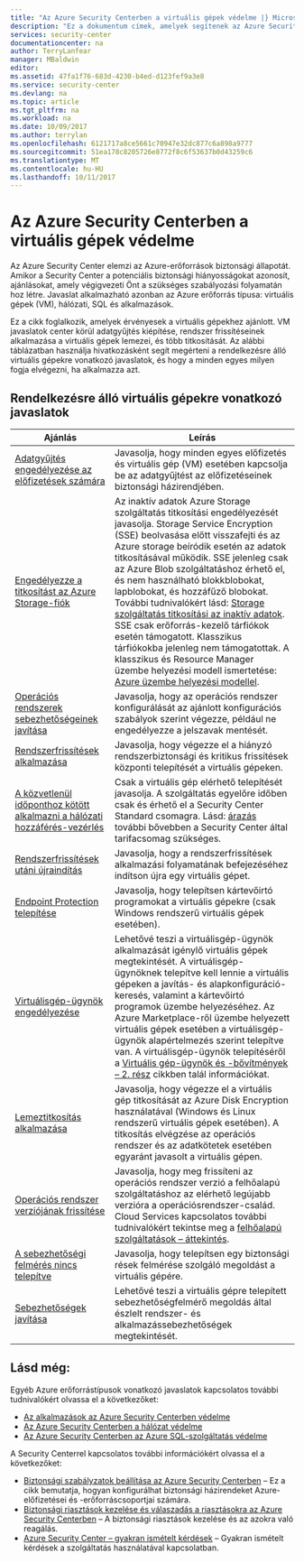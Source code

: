 ```yaml
---
title: "Az Azure Security Centerben a virtuális gépek védelme |} Microsoft Docs"
description: "Ez a dokumentum címek, amelyek segítenek az Azure Security Center javaslatait a virtuális gépet véd, és maradnak meg a biztonsági házirendeknek megfelelően."
services: security-center
documentationcenter: na
author: TerryLanfear
manager: MBaldwin
editor: 
ms.assetid: 47fa1f76-683d-4230-b4ed-d123fef9a3e8
ms.service: security-center
ms.devlang: na
ms.topic: article
ms.tgt_pltfrm: na
ms.workload: na
ms.date: 10/09/2017
ms.author: terrylan
ms.openlocfilehash: 6121717a8ce5661c70947e32dc877c6a898a9777
ms.sourcegitcommit: 51ea178c8205726e8772f8c6f53637b0d43259c6
ms.translationtype: MT
ms.contentlocale: hu-HU
ms.lasthandoff: 10/11/2017
---
```

# <a name="protecting-your-virtual-machines-in-azure-security-center"></a>Az Azure Security Centerben a virtuális gépek védelme
Az Azure Security Center elemzi az Azure-erőforrások biztonsági állapotát. Amikor a Security Center a potenciális biztonsági hiányosságokat azonosít, ajánlásokat, amely végigvezeti Önt a szükséges szabályozási folyamatán hoz létre.  Javaslat alkalmazható azonban az Azure erőforrás típusa: virtuális gépek (VM), hálózati, SQL és alkalmazások.

Ez a cikk foglalkozik, amelyek érvényesek a virtuális gépekhez ajánlott.  VM javaslatok center körül adatgyűjtés kiépítése, rendszer frissítéseinek alkalmazása a virtuális gépek lemezei, és több titkosítását.  Az alábbi táblázatban használja hivatkozásként segít megérteni a rendelkezésre álló virtuális gépekre vonatkozó javaslatok, és hogy a minden egyes milyen fogja elvégezni, ha alkalmazza azt.

## <a name="available-vm-recommendations"></a>Rendelkezésre álló virtuális gépekre vonatkozó javaslatok
| Ajánlás | Leírás |
| --- | --- |
| [Adatgyűjtés engedélyezése az előfizetések számára](security-center-enable-data-collection.md) |Javasolja, hogy minden egyes előfizetés és virtuális gép (VM) esetében kapcsolja be az adatgyűjtést az előfizetéseinek biztonsági házirendjében. |
| [Engedélyezze a titkosítást az Azure Storage-fiók](security-center-enable-encryption-for-storage-account.md) | Az inaktív adatok Azure Storage szolgáltatás titkosítási engedélyezését javasolja. Storage Service Encryption (SSE) beolvasása előtt visszafejti és az Azure storage beíródik esetén az adatok titkosításával működik. SSE jelenleg csak az Azure Blob szolgáltatáshoz érhető el, és nem használható blokkblobokat, lapblobokat, és hozzáfűző blobokat. További tudnivalókért lásd: [Storage szolgáltatás titkosítási az inaktív adatok](../storage/common/storage-service-encryption.md).</br>SSE csak erőforrás-kezelő tárfiókok esetén támogatott. Klasszikus tárfiókokba jelenleg nem támogatottak. A klasszikus és Resource Manager üzembe helyezési modell ismertetése: [Azure üzembe helyezési modellel](../azure-classic-rm.md). |
| [Operációs rendszerek sebezhetőségeinek javítása](security-center-remediate-os-vulnerabilities.md) |Javasolja, hogy az operációs rendszer konfigurálását az ajánlott konfigurációs szabályok szerint végezze, például ne engedélyezze a jelszavak mentését. |
| [Rendszerfrissítések alkalmazása](security-center-apply-system-updates.md) |Javasolja, hogy végezze el a hiányzó rendszerbiztonsági és kritikus frissítések központi telepítését a virtuális gépeken. |
| [A közvetlenül időponthoz kötött alkalmazni a hálózati hozzáférés-vezérlés](security-center-just-in-time.md) | Csak a virtuális gép elérhető telepítését javasolja. A szolgáltatás egyelőre időben csak és érhető el a Security Center Standard csomagra. Lásd: [árazás](security-center-pricing.md) további bővebben a Security Center által tarifacsomag szükséges. |
| [Rendszerfrissítések utáni újraindítás](security-center-apply-system-updates.md#reboot-after-system-updates) |Javasolja, hogy a rendszerfrissítések alkalmazási folyamatának befejezéséhez indítson újra egy virtuális gépet. |
| [Endpoint Protection telepítése](security-center-install-endpoint-protection.md) |Javasolja, hogy telepítsen kártevőirtó programokat a virtuális gépekre (csak Windows rendszerű virtuális gépek esetében). |
| [Virtuálisgép-ügynök engedélyezése](security-center-enable-vm-agent.md) |Lehetővé teszi a virtuálisgép-ügynök alkalmazását igénylő virtuális gépek megtekintését. A virtuálisgép-ügynöknek telepítve kell lennie a virtuális gépeken a javítás- és alapkonfiguráció-keresés, valamint a kártevőirtó programok üzembe helyezéséhez. Az Azure Marketplace-ről üzembe helyezett virtuális gépek esetében a virtuálisgép-ügynök alapértelmezés szerint telepítve van. A virtuálisgép-ügynök telepítéséről a [Virtuális gép-ügynök és -bővítmények – 2. rész](http://azure.microsoft.com/blog/2014/04/15/vm-agent-and-extensions-part-2/) cikkben talál információkat. |
| [Lemeztitkosítás alkalmazása](security-center-apply-disk-encryption.md) |Javasolja, hogy végezze el a virtuális gép titkosítását az Azure Disk Encryption használatával (Windows és Linux rendszerű virtuális gépek esetében). A titkosítás elvégzése az operációs rendszer és az adatkötetek esetében egyaránt javasolt a virtuális gépen. |
| [Operációs rendszer verziójának frissítése](security-center-update-os-version.md) |Javasolja, hogy meg frissíteni az operációs rendszer verzió a felhőalapú szolgáltatáshoz az elérhető legújabb verzióra a operációsrendszer-család.  Cloud Services kapcsolatos további tudnivalókért tekintse meg a [felhőalapú szolgáltatások – áttekintés](../cloud-services/cloud-services-choose-me.md). |
| [A sebezhetőségi felmérés nincs telepítve](security-center-vulnerability-assessment-recommendations.md) |Javasolja, hogy telepítsen egy biztonsági rések felmérése szolgáló megoldást a virtuális gépére. |
| [Sebezhetőségek javítása](security-center-vulnerability-assessment-recommendations.md#review-the-recommendation) |Lehetővé teszi a virtuális gépre telepített sebezhetőségfelmérő megoldás által észlelt rendszer- és alkalmazássebezhetőségek megtekintését. |

## <a name="see-also"></a>Lásd még:
Egyéb Azure erőforrástípusok vonatkozó javaslatok kapcsolatos további tudnivalókért olvassa el a következőket:

* [Az alkalmazások az Azure Security Centerben védelme](security-center-application-recommendations.md)
* [Az Azure Security Centerben a hálózat védelme](security-center-network-recommendations.md)
* [Az Azure Security Centerben az Azure SQL-szolgáltatás védelme](security-center-sql-service-recommendations.md)

A Security Centerrel kapcsolatos további információkért olvassa el a következőket:

* [Biztonsági szabályzatok beállítása az Azure Security Centerben](security-center-policies.md) – Ez a cikk bemutatja, hogyan konfigurálhat biztonsági házirendeket Azure-előfizetései és -erőforráscsoportjai számára.
* [Biztonsági riasztások kezelése és válaszadás a riasztásokra az Azure Security Centerben](security-center-managing-and-responding-alerts.md) – A biztonsági riasztások kezelése és az azokra való reagálás.
* [Azure Security Center – gyakran ismételt kérdések](security-center-faq.md) – Gyakran ismételt kérdések a szolgáltatás használatával kapcsolatban.
